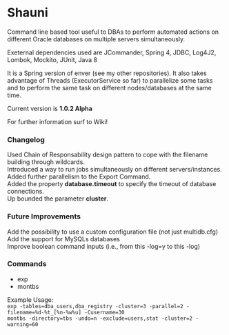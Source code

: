 # **Shauni**
Command line based tool useful to DBAs to perform automated actions on different Oracle databases on multiple servers simultaneously.

Exeternal dependencies used are JCommander, Spring 4, JDBC, Log4J2, Lombok, Mockito, JUnit, Java 8  

It is a Spring version of enver (see my other repositories).  It also takes advantage of Threads (ExecutorService so far) to parallelize some tasks and to perform the same task on different nodes/databases at the same time.  

Current version is **1.0.2 Alpha**  

For further information surf to Wiki!

### **Changelog**  
 Used Chain of Responsability design pattern to cope with the filename building through wildcards.  
 Introduced a way to run jobs simultaneously on different servers/instances.  
 Added further parallelism to the Export Command.  
 Added the property **database.timeout** to specify the timeout of database connections.<br/>
 Up bounded the parameter **cluster**.<br/>
 
### **Future Improvements**<br/>
Add the possibility to use a custom configuration file (not just multidb.cfg)<br/>
Add the support for MySQLs databases<br/>
Improve boolean command inputs (i.e., from this -log=y to this -log)<br/>

### **Commands**  
* exp
* montbs
  
Example Usage:<br/>
`exp -tables=dba_users,dba_registry -cluster=3 -parallel=2 -filename=%d-%t_[%n-%w%u] -Cusername=30`<br/>
`montbs -directory=tbs -undo=n -exclude=users,stat -cluster=2 -warning=60`
